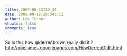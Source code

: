 ```yaml
---
title: 2009-09-12T20-34
date: 2009-09-12T20:34:57Z
author: Lee Turner
showtoc: false
comments: true
---
```


So is this how @derrenbrown really did it ? http://poeljames.googlepages.com/HowDerrenDidIt.html

